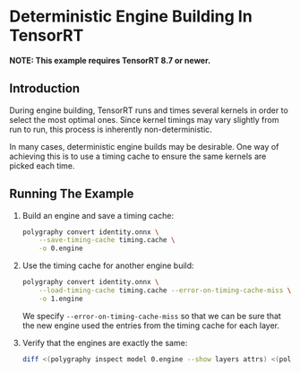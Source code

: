 # Deterministic Engine Building In TensorRT

**NOTE: This example requires TensorRT 8.7 or newer.**

## Introduction

During engine building, TensorRT runs and times several kernels in order to select
the most optimal ones. Since kernel timings may vary slightly from run to run, this
process is inherently non-deterministic.

In many cases, deterministic engine builds may be desirable. One way of achieving this
is to use a timing cache to ensure the same kernels are picked each time.

## Running The Example

1. Build an engine and save a timing cache:

    ```bash
    polygraphy convert identity.onnx \
        --save-timing-cache timing.cache \
        -o 0.engine
    ```

2. Use the timing cache for another engine build:

    ```bash
    polygraphy convert identity.onnx \
        --load-timing-cache timing.cache --error-on-timing-cache-miss \
        -o 1.engine
    ```

    We specify `--error-on-timing-cache-miss` so that we can be sure that the new engine
    used the entries from the timing cache for each layer.

3. Verify that the engines are exactly the same:

    <!-- Polygraphy Test: Ignore Start -->
    ```bash
    diff <(polygraphy inspect model 0.engine --show layers attrs) <(polygraphy inspect model 1.engine --show layers attrs)
    ```
    <!-- Polygraphy Test: Ignore End -->

